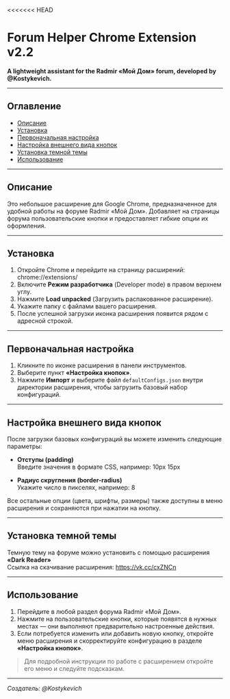 <<<<<<< HEAD
# Forum Helper Chrome Extension v2.2

**A lightweight assistant for the Radmir «Мой Дом» forum, developed by @Kostykevich.**

---

## Оглавление

- [Описание](#описание)
- [Установка](#установка)
- [Первоначальная настройка](#первоначальная-настройка)
- [Настройка внешнего вида кнопок](#настройка-внешнего-вида-кнопок)
- [Установка темной темы](#установка-темной-тему)
- [Использование](#использование)

---

## Описание

Это небольшое расширение для Google Chrome, предназначенное для удобной работы на форуме Radmir «Мой Дом». Добавляет на страницы форума пользовательские кнопки и предоставляет гибкие опции их оформления.  

---

## Установка

1. Откройте Chrome и перейдите на страницу расширений: chrome://extensions/
2. Включите **Режим разработчика** (Developer mode) в правом верхнем углу.  
3. Нажмите **Load unpacked** (Загрузить распакованное расширение).  
4. Укажите папку с файлами вашего расширения.  
5. После успешной загрузки иконка расширения появится рядом с адресной строкой.

---

## Первоначальная настройка

1. Кликните по иконке расширения в панели инструментов.  
2. Выберите пункт **«Настройка кнопок»**.  
3. Нажмите **Импорт** и выберите файл `defaultConfigs.json` внутри директории расширения, чтобы загрузить базовый набор конфигураций.

---

## Настройка внешнего вида кнопок

После загрузки базовых конфигураций вы можете изменить следующие параметры:

- **Отступы (padding)**  
Введите значения в формате CSS, например: 10px 15px

- **Радиус скругления (border-radius)**  
Укажите число в пикселях, например: 8


Все остальные опции (цвета, шрифты, размеры) также доступны в меню расширения и сохраняются при нажатии на кнопку.

---

## Установка темной темы

Темную тему на форуме можно установить с помощью расширения **«Dark Reader»**<br>
Ссылка на скачивание расширения: https://vk.cc/cxZNCn

---

## Использование

1. Перейдите в любой раздел форума Radmir «Мой Дом».  
2. Нажмите на пользовательские кнопки, которые появятся в нужных местах — они выполняют предварительно настроенные действия.  
3. Если потребуется изменить или добавить новую кнопку, откройте меню расширения и скорректируйте конфигурацию в разделе **«Настройка кнопок»**.

> Для подробной инструкции по работе с расширением откройте его меню и следуйте подсказкам.

---

*Создатель: @Kostykevich*

